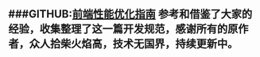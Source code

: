 
###GITHUB:[前端性能优化指南](https://github.com/kahn1990/web_performance_optimization)
参考和借鉴了大家的经验，收集整理了这一篇开发规范，感谢所有的原作者，众人拾柴火焰高，技术无国界，持续更新中。
----------------------------------------